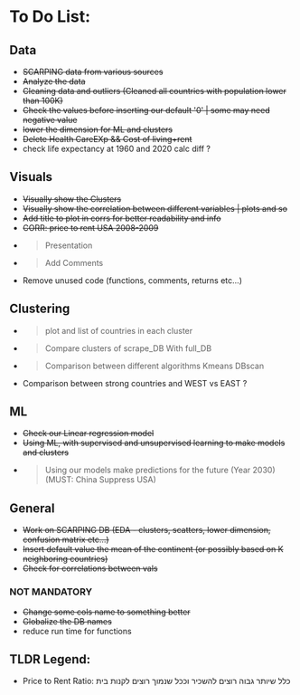 # To Do List:

## Data

- ~~SCARPING data from various sources~~
- ~~Analyze the data~~
- ~~Cleaning data and outliers (Cleaned all countries with population lower than 100K)~~
- ~~Check the values before inserting our default '0' | some may need negative value~~
- ~~lower the dimension for ML and clusters~~
- ~~Delete Health CareEXp && Cost of living+rent~~
- check life expectancy at 1960 and 2020 calc diff ?

## Visuals

- ~~Visually show the Clusters~~
- ~~Visually show the correlation between different variables | plots and so~~
- ~~Add title to plot in corrs for better readability and info~~
- ~~CORR: price to rent USA 2008-2009~~
- > Presentation
- > Add Comments
- Remove unused code (functions, comments, returns etc...)

## Clustering

- > plot and list of countries in each cluster
- > Compare clusters of scrape_DB With full_DB
- > Comparison between different algorithms Kmeans DBscan
- Comparison between strong countries and WEST vs EAST ?

## ML

- ~~Check our Linear regression model~~
- ~~Using ML, with supervised and unsupervised learning to make models and clusters~~
- > Using our models make predictions for the future (Year 2030) (MUST: China Suppress USA)

## General

- ~~Work on SCARPING DB (EDA - clusters, scatters, lower dimension, confusion matrix etc...)~~
- ~~Insert default value the mean of the continent (or possibly based on K neighboring countries)~~
- ~~Check for correlations between vals~~

### NOT MANDATORY

- ~~Change some cols name to something better~~
- ~~Globalize the DB names~~
- reduce run time for functions

## TLDR Legend:

- Price to Rent Ratio: כלל שיותר גבוה רוצים להשכיר וככל שנמוך רוצים לקנות בית
